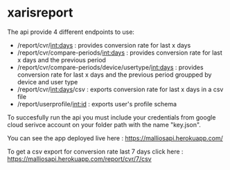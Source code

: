 # xarisreport

The api provide 4 different endpoints to use:

- /report/cvr/<int:days> : provides conversion rate for last x days
- /report/cvr/compare-periods/<int:days> : provides conversion rate for last x days and the previous period
- /report/cvr/compare-periods/device/usertype/<int:days> : provides conversion rate for last x days and the previous period groupped by device and user type
- /report/cvr/<int:days>/csv : exports conversion rate for last x days in a csv file
- /report/userprofile/<int:id> : exports user's profile schema

To succesfully run the api you must include your credentials from google cloud serivce account on your folder path with the name "key.json".


You can see the app deployed live here : https://malliosapi.herokuapp.com/

To get a csv export for conversion rate last 7 days click here : https://malliosapi.herokuapp.com/report/cvr/7/csv
